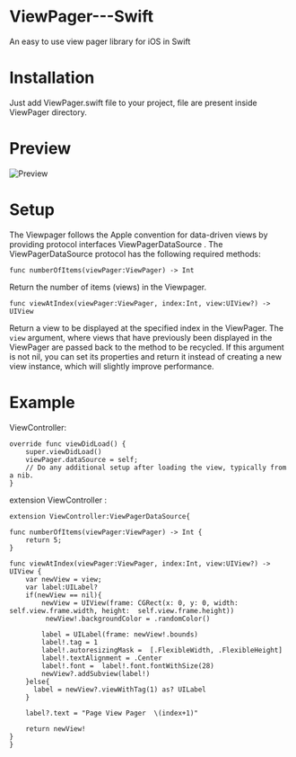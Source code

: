 # ViewPager---Swift
An easy to use view pager library for iOS in Swift

# Installation
Just add ViewPager.swift file to your project,  file are present inside ViewPager directory.

# Preview
![Preview ](https://raw.githubusercontent.com/SeptiyanAndika/ViewPager---Swift/master/screenshot/viewpager.gif)

# Setup
The Viewpager follows the Apple convention for data-driven views by providing  protocol interfaces ViewPagerDataSource . The ViewPagerDataSource protocol has the following required methods:

	func numberOfItems(viewPager:ViewPager) -> Int

Return the number of items (views) in the Viewpager.

	func viewAtIndex(viewPager:ViewPager, index:Int, view:UIView?) -> UIView

Return a view to be displayed at the specified index in the ViewPager. The `view` argument, where views that have previously been displayed in the ViewPager are passed back to the method to be recycled. If this argument is not nil, you can set its properties and return it instead of creating a new view instance, which will slightly improve performance.

# Example
ViewController:

	override func viewDidLoad() {
        super.viewDidLoad()
        viewPager.dataSource = self;
        // Do any additional setup after loading the view, typically from a nib.
    }


extension ViewController :

	extension ViewController:ViewPagerDataSource{
	
    func numberOfItems(viewPager:ViewPager) -> Int {
        return 5;
    }
    
    func viewAtIndex(viewPager:ViewPager, index:Int, view:UIView?) -> UIView {
        var newView = view;
        var label:UILabel?
        if(newView == nil){
            newView = UIView(frame: CGRect(x: 0, y: 0, width: self.view.frame.width, height:  self.view.frame.height))
             newView!.backgroundColor = .randomColor()
            
            label = UILabel(frame: newView!.bounds)
            label!.tag = 1
            label!.autoresizingMask =  [.FlexibleWidth, .FlexibleHeight]
            label!.textAlignment = .Center
            label!.font =  label!.font.fontWithSize(28)
            newView?.addSubview(label!)
        }else{
          label = newView?.viewWithTag(1) as? UILabel
        }
       
        label?.text = "Page View Pager  \(index+1)"
        
        return newView!
    }
    }
  



